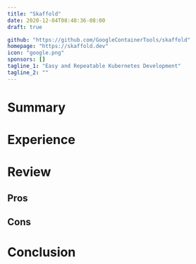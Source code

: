 ```yaml
---
title: "Skaffold"
date: 2020-12-04T08:48:36-08:00
draft: true

github: "https://github.com/GoogleContainerTools/skaffold"
homepage: "https://skaffold.dev"
icon: "google.png"
sponsors: []
tagline_1: "Easy and Repeatable Kubernetes Development"
tagline_2: ""
---
```



# Summary

# Experience

# Review

## Pros

## Cons

# Conclusion